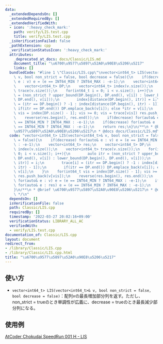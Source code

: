 ```yaml
---
data:
  _extendedDependsOn: []
  _extendedRequiredBy: []
  _extendedVerifiedWith:
  - icon: ':heavy_check_mark:'
    path: verify/LIS.test.cpp
    title: verify/LIS.test.cpp
  _isVerificationFailed: false
  _pathExtension: cpp
  _verificationStatusIcon: ':heavy_check_mark:'
  attributes:
    _deprecated_at_docs: docs/Classic/LIS.md
    document_title: "\u6700\u9577\u5897\u52A0\u90E8\u5206\u5217"
    links: []
  bundledCode: "#line 1 \"Classic/LIS.cpp\"\nvector<int64_t> LIS(vector<int64_t>&\
    \ v, bool non_strict = false, bool decrease = false){\n    if(decrease) for(auto&\
    \ e : v) e = (e == INT64_MIN ? INT64_MAX : -e-1);\n    vector<int64_t> res;\n\
    \    vector<int64_t> DP;\n    vector<int64_t> index(v.size());\n    vector<int64_t>\
    \ trace(v.size());\n    for(int64_t i = 0; i < v.size(); i++){\n        auto itr\
    \ = (non_strict ? upper_bound(DP.begin(), DP.end(), v[i]) : lower_bound(DP.begin(),\
    \ DP.end(), v[i]));\n        index[distance(DP.begin(), itr)] = i;\n        trace[i]\
    \ = (itr == DP.begin() ? -1 : index[distance(DP.begin(), itr) - 1]);\n       \
    \ if(itr == DP.end()) DP.emplace_back(v[i]); else *itr = v[i];\n    }\n    for(int64_t\
    \ vis = index[DP.size() - 1]; vis >= 0; vis = trace[vis]) res.push_back(v[vis]);\n\
    \    reverse(res.begin(), res.end());\n    if(decrease) for(auto& e : v) e = (e\
    \ == INT64_MIN ? INT64_MAX : -e-1);\n    if(decrease) for(auto& e : res) e = (e\
    \ == INT64_MIN ? INT64_MAX : -e-1);\n    return res;\n}\n/**\n * @brief \u6700\
    \u9577\u5897\u52A0\u90E8\u5206\u5217\n * @docs docs/Classic/LIS.md\n */\n"
  code: "vector<int64_t> LIS(vector<int64_t>& v, bool non_strict = false, bool decrease\
    \ = false){\n    if(decrease) for(auto& e : v) e = (e == INT64_MIN ? INT64_MAX\
    \ : -e-1);\n    vector<int64_t> res;\n    vector<int64_t> DP;\n    vector<int64_t>\
    \ index(v.size());\n    vector<int64_t> trace(v.size());\n    for(int64_t i =\
    \ 0; i < v.size(); i++){\n        auto itr = (non_strict ? upper_bound(DP.begin(),\
    \ DP.end(), v[i]) : lower_bound(DP.begin(), DP.end(), v[i]));\n        index[distance(DP.begin(),\
    \ itr)] = i;\n        trace[i] = (itr == DP.begin() ? -1 : index[distance(DP.begin(),\
    \ itr) - 1]);\n        if(itr == DP.end()) DP.emplace_back(v[i]); else *itr =\
    \ v[i];\n    }\n    for(int64_t vis = index[DP.size() - 1]; vis >= 0; vis = trace[vis])\
    \ res.push_back(v[vis]);\n    reverse(res.begin(), res.end());\n    if(decrease)\
    \ for(auto& e : v) e = (e == INT64_MIN ? INT64_MAX : -e-1);\n    if(decrease)\
    \ for(auto& e : res) e = (e == INT64_MIN ? INT64_MAX : -e-1);\n    return res;\n\
    }\n/**\n * @brief \u6700\u9577\u5897\u52A0\u90E8\u5206\u5217\n * @docs docs/Classic/LIS.md\n\
    \ */\n"
  dependsOn: []
  isVerificationFile: false
  path: Classic/LIS.cpp
  requiredBy: []
  timestamp: '2022-03-27 20:02:16+09:00'
  verificationStatus: LIBRARY_ALL_AC
  verifiedWith:
  - verify/LIS.test.cpp
documentation_of: Classic/LIS.cpp
layout: document
redirect_from:
- /library/Classic/LIS.cpp
- /library/Classic/LIS.cpp.html
title: "\u6700\u9577\u5897\u52A0\u90E8\u5206\u5217"
---
```

## 使い方  
- `vector<int64_t> LIS(vector<int64_t>& v, bool non_strict = false, bool decrease = false)`：配列vの最長増加部分列を返す。ただし、non_strict = trueのとき単調性が広義に、decrease = trueのとき最長減少部分列になる。  

## 使用例
<a href="https://atcoder.jp/contests/chokudai_S001/submissions/30497502" target="_blank">AtCoder Chokudai SpeedRun 001 H - LIS</a>
